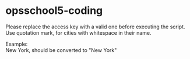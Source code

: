 # opsschool5-coding
Please replace the access key with a valid one before executing the script.  
Use quotation mark, for cities with whitespace in their name.  

Example:  
New York, should be converted to "New York"
